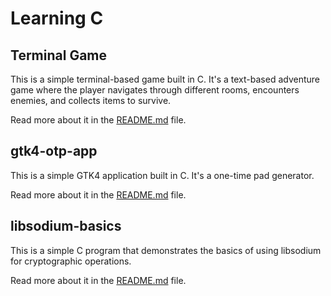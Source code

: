 # Learning C

## Terminal Game

This is a simple terminal-based game built in C. It's a text-based adventure game where the player navigates through different rooms, encounters enemies, and collects items to survive.

Read more about it in the [README.md](terminal-game/README.md) file.

## gtk4-otp-app

This is a simple GTK4 application built in C. It's a one-time pad generator.

Read more about it in the [README.md](gtk4-otp-app/README.md) file.

## libsodium-basics

This is a simple C program that demonstrates the basics of using libsodium for cryptographic operations.

Read more about it in the [README.md](libsodium-basics/README.md) file.
